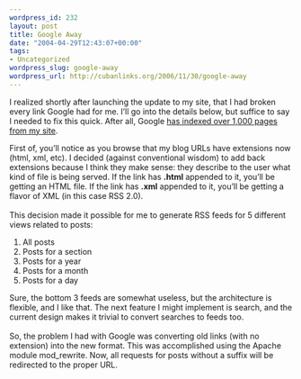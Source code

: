 ```yaml
--- 
wordpress_id: 232
layout: post
title: Google Away
date: "2004-04-29T12:43:07+00:00"
tags: 
- Uncategorized
wordpress_slug: google-away
wordpress_url: http://cubanlinks.org/2006/11/30/google-away
---
```

<p>I realized shortly after launching the update to my site, that I had broken every link Google had for me.  I&#8217;ll go into the details below, but suffice to say I needed to fix this quick.  After all, Google <a href="http://www.google.com/search?hl=en&#38;ie=UTF-8&#38;oe=UTF-8&#38;q=site%3Acubanlinks.org+the">has indexed over 1,000 pages from my site</a>.</p>


<p>First of, you&#8217;ll notice as you browse that my blog URLs have extensions now (html, xml, etc).  I decided (against conventional wisdom) to add back extensions because I think they make sense: they describe to the user what kind of file is being served.  If the link has <b>.html</b> appended to it, you&#8217;ll be getting an <span class="caps">HTML</span> file.  If the link has <b>.xml</b> appended to it, you&#8217;ll be getting a flavor of <span class="caps">XML</span> (in this case <span class="caps">RSS 2</span>.0).
<br/><br/>
This decision made it possible for me to generate <span class="caps">RSS</span> feeds for 5 different views related to posts:<br/>
<ol>
<li>All posts</li>
<li>Posts for a section</li>
<li>Posts for a year</li>
<li>Posts for a month</li>
<li>Posts for a day</li>
</ol>
Sure, the bottom 3 feeds are somewhat useless, but the architecture is flexible, and I like that.  The next feature I might implement is search, and the current design makes it trivial to convert searches to feeds too.
<br/><br/>
So, the problem I had with Google was converting old links (with no extension) into the new format.  This was accomplished using the Apache module mod_rewrite.  Now, all requests for posts without a suffix will be redirected to the proper <span class="caps">URL</span>.</p>

